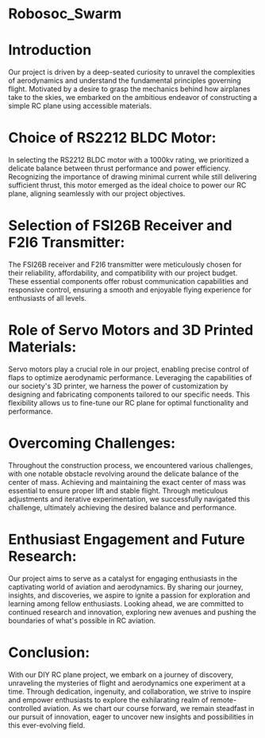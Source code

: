 # Robosoc_Swarm
# Introduction
Our project is driven by a deep-seated curiosity to unravel the complexities of aerodynamics and understand the fundamental principles governing flight. Motivated by a desire to grasp the mechanics behind how airplanes take to the skies, we embarked on the ambitious endeavor of constructing a simple RC plane using accessible materials.

# Choice of RS2212 BLDC Motor:
In selecting the RS2212 BLDC motor with a 1000kv rating, we prioritized a delicate balance between thrust performance and power efficiency. Recognizing the importance of drawing minimal current while still delivering sufficient thrust, this motor emerged as the ideal choice to power our RC plane, aligning seamlessly with our project objectives.
# Selection of FSI26B Receiver and F2I6 Transmitter: 
The FSI26B receiver and F2I6 transmitter were meticulously chosen for their reliability, affordability, and compatibility with our project budget. These essential components offer robust communication capabilities and responsive control, ensuring a smooth and enjoyable flying experience for enthusiasts of all levels.
# Role of Servo Motors and 3D Printed Materials: 
Servo motors play a crucial role in our project, enabling precise control of flaps to optimize aerodynamic performance. Leveraging the capabilities of our society's 3D printer, we harness the power of customization by designing and fabricating components tailored to our specific needs. This flexibility allows us to fine-tune our RC plane for optimal functionality and performance.
# Overcoming Challenges: 
Throughout the construction process, we encountered various challenges, with one notable obstacle revolving around the delicate balance of the center of mass. Achieving and maintaining the exact center of mass was essential to ensure proper lift and stable flight. Through meticulous adjustments and iterative experimentation, we successfully navigated this challenge, ultimately achieving the desired balance and performance.
# Enthusiast Engagement and Future Research: 
Our project aims to serve as a catalyst for engaging enthusiasts in the captivating world of aviation and aerodynamics. By sharing our journey, insights, and discoveries, we aspire to ignite a passion for exploration and learning among fellow enthusiasts. Looking ahead, we are committed to continued research and innovation, exploring new avenues and pushing the boundaries of what's possible in RC aviation.
# Conclusion:
With our DIY RC plane project, we embark on a journey of discovery, unraveling the mysteries of flight and aerodynamics one experiment at a time. Through dedication, ingenuity, and collaboration, we strive to inspire and empower enthusiasts to explore the exhilarating realm of remote-controlled aviation. As we chart our course forward, we remain steadfast in our pursuit of innovation, eager to uncover new insights and possibilities in this ever-evolving field.

 
